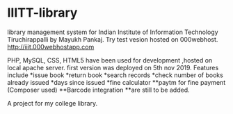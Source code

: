 # IIITT-library
library management system for Indian Institute of Information Technology Tiruchirappalli by Mayukh Pankaj.
Try test vesion hosted on 000webhost. http://iiit.000webhostapp.com 

PHP, MySQL, CSS, HTML5 have been used for development ,hosted on local apache server. first version was deployed on 5th nov 2019. Features include *issue book *return book *search records *check number of books already issued *days since issued *fine calculator **paytm for fine payment (Composer used) **Barcode integration **are still to be added.

A project for my college library.
